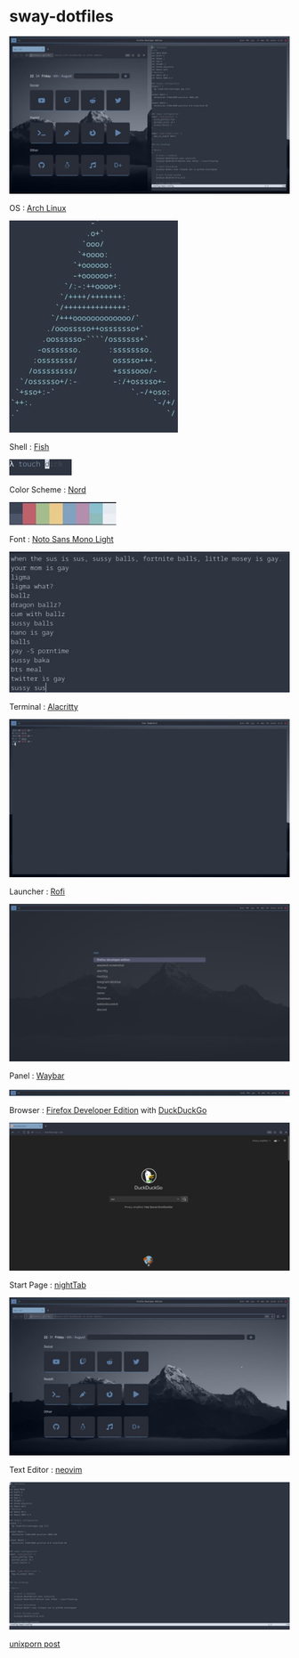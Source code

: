 # sway-dotfiles

![alt text](https://raw.githubusercontent.com/errordotfiles/sway-dotfiles/main/preview/1.jpg)

OS : [Arch Linux](https://archlinux.org)

![alt text](https://raw.githubusercontent.com/errordotfiles/sway-dotfiles/main/preview/6.jpg)

Shell : [Fish](https://fishshell.com)

![alt text](https://raw.githubusercontent.com/errordotfiles/sway-dotfiles/main/preview/7.jpg)

Color Scheme : [Nord](https://nordtheme.com)

![alt text](https://raw.githubusercontent.com/errordotfiles/sway-dotfiles/main/preview/8.jpg)

Font : [Noto Sans Mono Light](https://www.google.com/get/noto)

![alt text](https://raw.githubusercontent.com/errordotfiles/sway-dotfiles/main/preview/9.jpg)

Terminal : [Alacritty](https://github.com/alacritty/alacritty)

![alt text](https://raw.githubusercontent.com/errordotfiles/sway-dotfiles/main/preview/2.jpg)

Launcher : [Rofi](https://github.com/davatorium/rofi)

![alt text](https://raw.githubusercontent.com/errordotfiles/sway-dotfiles/main/preview/4.jpg)

Panel : [Waybar](https://github.com/Alexays/waybar)

![alt text](https://raw.githubusercontent.com/errordotfiles/sway-dotfiles/main/preview/5.png)

Browser : [Firefox Developer Edition](https://www.mozilla.org/en-US/firefox/developer/) with [DuckDuckGo](https://duckduckgo.com)

![alt text](https://raw.githubusercontent.com/errordotfiles/sway-dotfiles/main/preview/10.jpg)

Start Page : [nightTab](https://addons.mozilla.org/en-US/firefox/addon/nighttab/)

![alt text](https://raw.githubusercontent.com/errordotfiles/sway-dotfiles/main/preview/3.jpg)

Text Editor : [neovim](https://github.com/neovim/neovim)

![alt text](https://raw.githubusercontent.com/errordotfiles/sway-dotfiles/main/preview/11.jpg)

[unixporn post](https://www.reddit.com/r/unixporn/comments/ozhmnr/sway_ricing_your_mom/)


